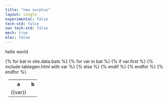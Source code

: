 ```yaml
---
title: "new surplus"
layout: single
experimental: false
tech-std: false
non tech-std: false
mech: true
elec: false
---
```


hello world  

<table style = "margin-left:10px">
  <tr>
    <th> a </th>
    <th> b </th>
  </tr>
  {% for bat in site.data.bats %}
  <tr>
    {% for var in bat %} 
      {% if var.first %}
          {% include tablegen.html with var %}
      {% else %}
          <td> {{var}} </td>
      {% endif %}
   {% endfor %}   
  </tr>
  {% endfor %}
</table>
